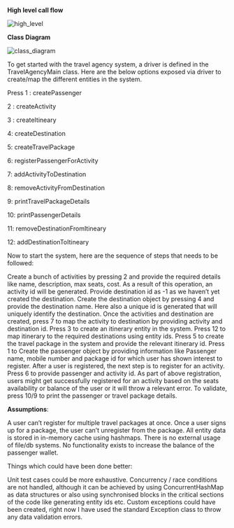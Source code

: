 **High level call flow**

![high_level](https://github.com/Nikhil1212/TravelAgency/assets/24733479/618c0402-a635-468a-8bc7-1edf0848268c)



**Class Diagram**

![class_diagram](https://github.com/Nikhil1212/TravelAgency/assets/24733479/ee0b9a75-a43e-40b9-9efc-0eb29f61ff85)


To get started with the travel agency system, a driver is defined in the TravelAgencyMain class. Here are the below options exposed via driver to create/map the different entities in the system. 


Press
1 : createPassenger

2 : createActivity

3 : createItineary

4: createDestination

5: createTravelPackage

6: registerPassengerForActivity

7: addActivityToDestination

8: removeActivityFromDestination

9: printTravelPackageDetails

10: printPassengerDetails

11: removeDestinationFromItineary

12: addDestinationToItineary


Now to start the system, here are the sequence of steps that needs to be followed:

Create a bunch of activities by pressing 2 and provide the required details like name, description, max seats, cost. As a result of this operation, an activity id will be generated. Provide destination id as -1 as we haven’t yet created the destination.
Create the destination object by pressing 4 and provide the destination name. Here also a unique id is generated that will uniquely identify the destination.
Once the activities and destination are created, press 7 to map the activity to destination by providing activity and destination id.
Press 3 to create an itinerary entity in the system. 
Press 12 to map itinerary to the required destinations using entity ids. 
Press 5 to create the travel package in the system and provide the relevant itinerary id. 
Press 1 to Create the passenger object by providing information like Passenger name, mobile number and package id for which user has shown interest to register.
After a user is registered, the next step is to register for an activity. Press 6 to provide passenger and activity id. 
As part of above registration, users might get successfully registered for an activity based on the seats availability or balance of the user or it will throw a relevant error. To validate, press 10/9 to print the passenger or travel package details. 


**Assumptions**: 

A user can’t register for multiple travel packages at once. 
Once a user signs up for a package, the user can’t unregister from the package.
All entity data is stored in in-memory cache using hashmaps. There is no external usage of file/db systems. 
No functionality exists to increase the balance of the passenger wallet. 

Things which could have been done better:

Unit test cases could be more exhaustive. 
Concurrency / race conditions are not handled, although it can be achieved by using ConcurrentHashMap as data structures or also using synchronised blocks in the critical sections of the code like generating entity ids etc. 
Custom exceptions could have been created, right now I have used the standard Exception class to throw any data validation errors. 

